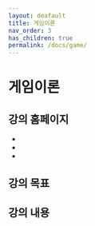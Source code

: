 ```yaml
---
layout: deafault
title: 게임이론
nav_order: 3
has_children: true
permalink: /docs/game/
---
```


# 게임이론

## 강의 홈페이지

-
- 
- 



## 강의 목표



## 강의 내용
